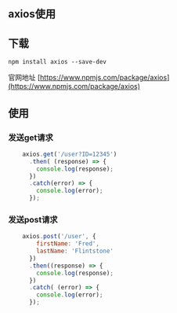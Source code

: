 ## axios使用
## 下载
`npm install axios --save-dev`

官网地址
[https://www.npmjs.com/package/axios](https://www.npmjs.com/package/axios)

## 使用
### 发送get请求
```js
	axios.get('/user?ID=12345')
	  .then( (response) => {
	    console.log(response);
	  })
	  .catch(error) => {
	    console.log(error);
	  });
```
### 发送post请求
```js
	axios.post('/user', {
	    firstName: 'Fred',
	    lastName: 'Flintstone'
	  })
	  .then((response) => {
	    console.log(response);
	  })
	  .catch( (error) => {
	    console.log(error);
	  });
```